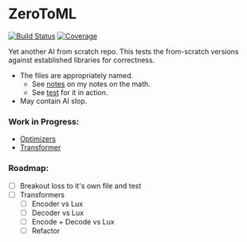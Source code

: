 # ZeroToML

[![Build Status](https://github.com/D3MZ/ZeroToML.jl/actions/workflows/CI.yml/badge.svg?branch=main)](https://github.com/D3MZ/ZeroToML.jl/actions/workflows/CI.yml?query=branch%3Amain)
[![Coverage](https://codecov.io/gh/D3MZ/ZeroToML.jl/branch/main/graph/badge.svg)](https://codecov.io/gh/D3MZ/ZeroToML.jl)

Yet another AI from scratch repo. This tests the from-scratch versions against established libraries for correctness.

- The files are appropriately named.
    - See [notes](/notes) on my notes on the math.
    - See [test](/test) for it in action. 
- May contain AI slop.

### Work in Progress:
- [Optimizers](notes/optimizers.md)
- [Transformer](notes/transformers.md)

### Roadmap:
- [ ] Breakout loss to it's own file and test
- [ ] Transformers
  - [ ] Encoder vs Lux
  - [ ] Decoder vs Lux
  - [ ] Encode + Decode vs Lux
  - [ ] Refactor